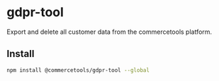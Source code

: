 # gdpr-tool

Export and delete all customer data from the commercetools platform.

## Install

```bash
npm install @commercetools/gdpr-tool --global
```
